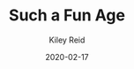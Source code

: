 ---
title: "Such a Fun Age"
author: "Kiley Reid"
isbn: "052554190X"
isbn13: "9780525541905"
rating: "4"
publisher: "G.P. Putnam's Sons"
pages: "310"
publishYear: "2019"
read: "2020"
goodreads_id: "43923951"
language: "en"
date: "2020-02-17"
---